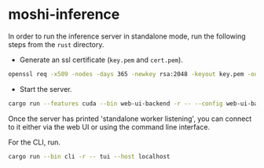 # moshi-inference

In order to run the inference server in standalone mode, run the following steps
from the `rust` directory.

- Generate an ssl certificate (`key.pem` and `cert.pem`).
```bash
openssl req -x509 -nodes -days 365 -newkey rsa:2048 -keyout key.pem -out cert.pem
```
- Start the server.
```bash
cargo run --features cuda --bin web-ui-backend -r -- --config web-ui-backend/config.json standalone
```

Once the server has printed 'standalone worker listening', you can connect to it
either via the web UI or using the command line interface.

For the CLI, run.
```bash
cargo run --bin cli -r -- tui --host localhost
```
